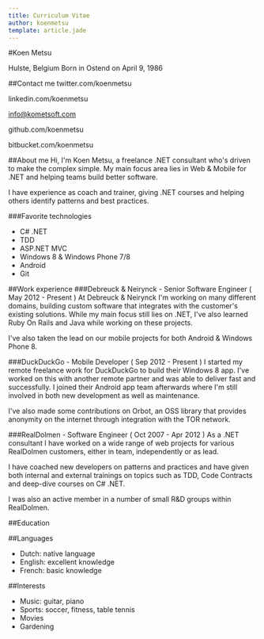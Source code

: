 ```yaml
---
title: Curriculum Vitae
author: koenmetsu
template: article.jade
---
```

#Koen Metsu

Hulste, Belgium
Born in Ostend 
on April 9, 1986

##Contact me
twitter.com/koenmetsu

linkedin.com/koenmetsu

info@kometsoft.com

github.com/koenmetsu

bitbucket.com/koenmetsu

##About me
Hi, I'm Koen Metsu, a freelance .NET consultant who's driven to make the complex simple. My main focus area lies in Web & Mobile for .NET and helping teams build better software. 

I have experience as coach and trainer, giving .NET courses and helping others identify patterns and best practices. 

###Favorite technologies
- C# .NET
- TDD
- ASP.NET MVC
- Windows 8 & Windows Phone 7/8
- Android
- Git


##Work experience
###Debreuck & Neirynck - Senior Software Engineer ( May 2012 - Present )
At Debreuck & Neirynck I'm working on many different domains, building custom software that integrates with the customer's existing solutions. While my main focus still lies on .NET, I've also learned Ruby On Rails and Java while working on these projects. 

I've also taken the lead on our mobile projects for both Android & Windows Phone 8. 

###DuckDuckGo - Mobile Developer ( Sep 2012 - Present )
I started my remote freelance work for DuckDuckGo to build their Windows 8 app. I've worked on this with another remote partner and was able to deliver fast and successfully. I joined their Android app team afterwards where I'm still involved in both new development as well as maintenance. 

I've also made some contributions on Orbot, an OSS library that provides anonymity on the internet through integration with the TOR network. 

###RealDolmen - Software Engineer ( Oct 2007 - Apr 2012 )
As a .NET consultant I have worked on a wide range of web projects for various RealDolmen customers, either in team, independently or as lead. 

I have coached new developers on patterns and practices and have given both internal and external trainings on topics such as TDD, Code Contracts and deep-dive courses on C# .NET. 

I was also an active member in a number of small R&D groups within RealDolmen.

##Education
    

##Languages

- Dutch: native language
- English: excellent knowledge
- French: basic knowledge


##Interests
- Music: guitar, piano
- Sports: soccer, fitness, table tennis
- Movies
- Gardening
